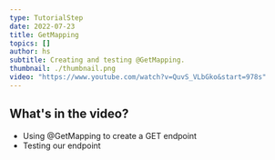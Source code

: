 ```yaml
---
type: TutorialStep
date: 2022-07-23
title: GetMapping
topics: []
author: hs
subtitle: Creating and testing @GetMapping.
thumbnail: ./thumbnail.png
video: "https://www.youtube.com/watch?v=QuvS_VLbGko&start=978s"
---
```


## What's in the video?

- Using @GetMapping to create a GET endpoint
- Testing our endpoint

